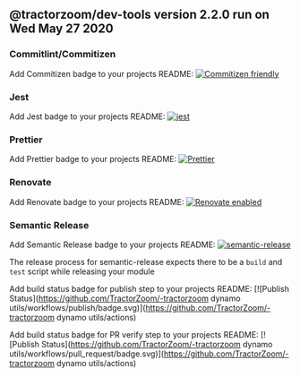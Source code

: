 ## @tractorzoom/dev-tools version 2.2.0 run on Wed May 27 2020

### Commitlint/Commitizen

Add Commitizen badge to your projects README: [![Commitizen friendly](https://img.shields.io/badge/commitizen-friendly-brightgreen.svg)](http://commitizen.github.io/cz-cli/)

### Jest

Add Jest badge to your projects README: [![jest](https://jestjs.io/img/jest-badge.svg)](https://github.com/facebook/jest)

### Prettier

Add Prettier badge to your projects README: [![Prettier](https://img.shields.io/badge/code_style-prettier-ff69b4.svg?style=flat-square)](https://github.com/prettier/prettier)

### Renovate

Add Renovate badge to your projects README: [![Renovate enabled](https://img.shields.io/badge/renovate-enabled-brightgreen.svg)](https://renovatebot.com/)

### Semantic Release

Add Semantic Release badge to your projects README: [![semantic-release](https://img.shields.io/badge/%20%20%F0%9F%93%A6%F0%9F%9A%80-semantic--release-e10079.svg)](https://github.com/semantic-release/semantic-release)

The release process for semantic-release expects there to be a `build` and `test` script while releasing your module

Add build status badge for publish step to your projects README: [![Publish Status](https://github.com/TractorZoom/-tractorzoom dynamo utils/workflows/publish/badge.svg)](https://github.com/TractorZoom/-tractorzoom dynamo utils/actions)

Add build status badge for PR verify step to your projects README: [![Publish Status](https://github.com/TractorZoom/-tractorzoom dynamo utils/workflows/pull_request/badge.svg)](https://github.com/TractorZoom/-tractorzoom dynamo utils/actions)
